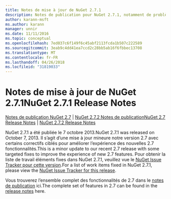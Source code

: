 ```yaml
---
title: Notes de mise à jour de NuGet 2.7.1
description: Notes de publication pour NuGet 2.7.1, notamment de problèmes connus, des correctifs de bogues, les fonctionnalités ajoutées et dcr.
author: karann-msft
ms.author: karann
manager: unnir
ms.date: 11/11/2016
ms.topic: conceptual
ms.openlocfilehash: 7ed037c6f149f6c45abf2113fcda1b507c222589
ms.sourcegitcommit: 3eab9c4dd41ea7ccd2c28bb5ab16f6fbbec13708
ms.translationtype: MT
ms.contentlocale: fr-FR
ms.lasthandoff: 04/26/2018
ms.locfileid: "31819033"
---
```

# <a name="nuget-271-release-notes"></a><span data-ttu-id="c13b1-103">Notes de mise à jour de NuGet 2.7.1</span><span class="sxs-lookup"><span data-stu-id="c13b1-103">NuGet 2.7.1 Release Notes</span></span>

<span data-ttu-id="c13b1-104">[Notes de publication NuGet 2.7](../release-notes/nuget-2.7.md) | [NuGet 2.7.2 Notes de publication](../release-notes/nuget-2.7.2.md)</span><span class="sxs-lookup"><span data-stu-id="c13b1-104">[NuGet 2.7 Release Notes](../release-notes/nuget-2.7.md) | [NuGet 2.7.2 Release Notes](../release-notes/nuget-2.7.2.md)</span></span>

<span data-ttu-id="c13b1-105">NuGet 2.7.1 a été publiée le 7 octobre 2013.</span><span class="sxs-lookup"><span data-stu-id="c13b1-105">NuGet 2.7.1 was released on October 7, 2013.</span></span>  <span data-ttu-id="c13b1-106">Il s’agit d’une mise à jour mineure notre version 2.7 avec certains correctifs ciblés pour améliorer l’expérience des nouvelles 2.7 fonctionnalités.</span><span class="sxs-lookup"><span data-stu-id="c13b1-106">This is a minor update to our recent 2.7 release with some targeted fixes to improve the experience of new 2.7 features.</span></span> <span data-ttu-id="c13b1-107">Pour obtenir la liste de travail éléments fixes dans NuGet 2.7.1, veuillez vue le [NuGet Issue Tracker pour cette version](http://nuget.codeplex.com/workitem/list/advanced?keyword=&status=Closed&type=All&priority=All&release=NuGet%202.7.1&assignedTo=All&component=All&sortField=LastUpdatedDate&sortDirection=Descending&page=0).</span><span class="sxs-lookup"><span data-stu-id="c13b1-107">For a list of work items fixed in NuGet 2.7.1, please view the [NuGet Issue Tracker for this release](http://nuget.codeplex.com/workitem/list/advanced?keyword=&status=Closed&type=All&priority=All&release=NuGet%202.7.1&assignedTo=All&component=All&sortField=LastUpdatedDate&sortDirection=Descending&page=0).</span></span>

<span data-ttu-id="c13b1-108">Vous trouverez l’ensemble complet des fonctionnalités de 2.7 dans le [notes de publication](../release-notes/nuget-2.7.md) ici.</span><span class="sxs-lookup"><span data-stu-id="c13b1-108">The complete set of features in 2.7 can be found in the [release notes](../release-notes/nuget-2.7.md) here.</span></span>
